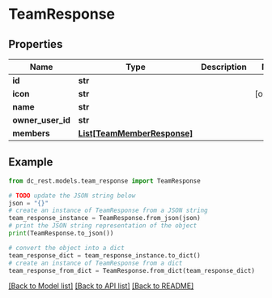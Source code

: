 # TeamResponse


## Properties

Name | Type | Description | Notes
------------ | ------------- | ------------- | -------------
**id** | **str** |  | 
**icon** | **str** |  | [optional] 
**name** | **str** |  | 
**owner_user_id** | **str** |  | 
**members** | [**List[TeamMemberResponse]**](TeamMemberResponse.md) |  | 

## Example

```python
from dc_rest.models.team_response import TeamResponse

# TODO update the JSON string below
json = "{}"
# create an instance of TeamResponse from a JSON string
team_response_instance = TeamResponse.from_json(json)
# print the JSON string representation of the object
print(TeamResponse.to_json())

# convert the object into a dict
team_response_dict = team_response_instance.to_dict()
# create an instance of TeamResponse from a dict
team_response_from_dict = TeamResponse.from_dict(team_response_dict)
```
[[Back to Model list]](../README.md#documentation-for-models) [[Back to API list]](../README.md#documentation-for-api-endpoints) [[Back to README]](../README.md)


